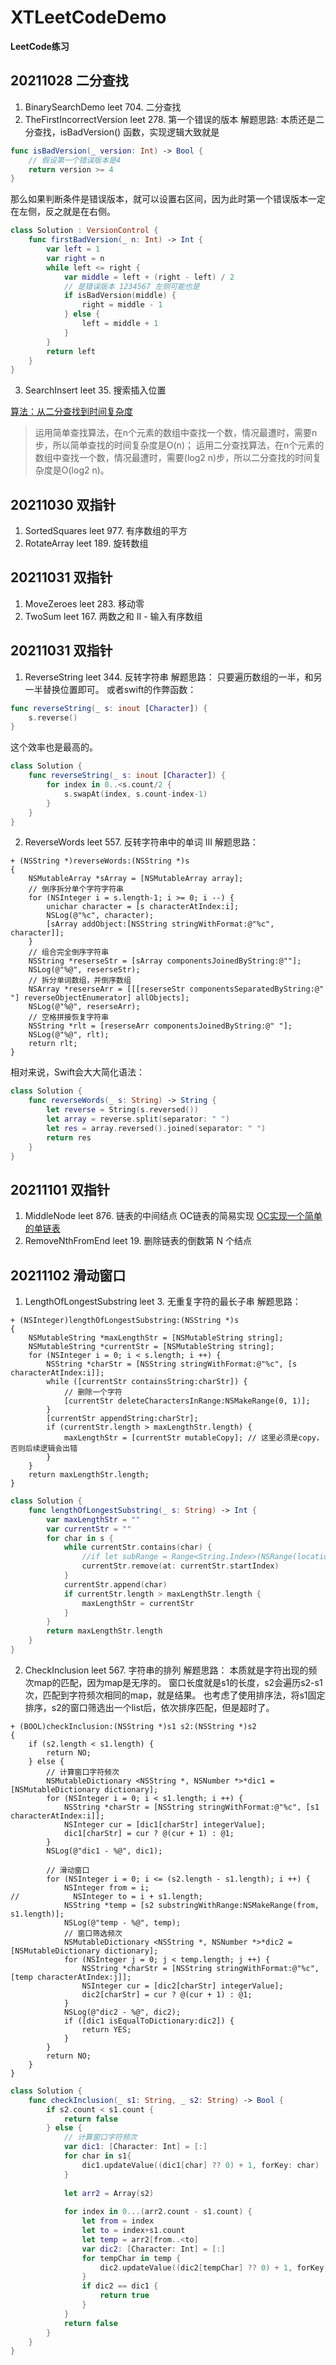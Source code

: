 # XTLeetCodeDemo
**LeetCode练习**

## 20211028 二分查找
1. BinarySearchDemo
leet 704. 二分查找
2. TheFirstIncorrectVersion
leet 278. 第一个错误的版本
解题思路:
本质还是二分查找，isBadVersion() 函数，实现逻辑大致就是
```swift
func isBadVersion(_ version: Int) -> Bool {
    // 假设第一个错误版本是4
    return version >= 4
}
```
那么如果判断条件是错误版本，就可以设置右区间，因为此时第一个错误版本一定在左侧，反之就是在右侧。
```swift
class Solution : VersionControl {
    func firstBadVersion(_ n: Int) -> Int {
        var left = 1
        var right = n
        while left <= right {
            var middle = left + (right - left) / 2
            // 是错误版本 1234567 左侧可能也是
            if isBadVersion(middle) {
                right = middle - 1
            } else {
                left = middle + 1
            }
        } 
        return left
    }
}
```

3. SearchInsert
leet 35. 搜索插入位置

[算法：从二分查找到时间复杂度](https://www.jianshu.com/p/fb7001a8e0b1)
> 运用简单查找算法，在n个元素的数组中查找一个数，情况最遭时，需要n步，所以简单查找的时间复杂度是O(n)；
> 运用二分查找算法，在n个元素的数组中查找一个数，情况最遭时，需要(log2 n)步，所以二分查找的时间复杂度是O(log2 n)。

## 20211030 双指针
1. SortedSquares
leet 977. 有序数组的平方
2. RotateArray
leet 189. 旋转数组

## 20211031 双指针
1. MoveZeroes
leet 283. 移动零
2. TwoSum
leet 167. 两数之和 II - 输入有序数组

## 20211031 双指针
1. ReverseString
leet 344. 反转字符串
解题思路：
只要遍历数组的一半，和另一半替换位置即可。
或者swift的作弊函数：
```swift
func reverseString(_ s: inout [Character]) {
    s.reverse()
}
```
这个效率也是最高的。
```swift
class Solution {
    func reverseString(_ s: inout [Character]) {
        for index in 0..<s.count/2 {
            s.swapAt(index, s.count-index-1)
        }
    }
}
```
2. ReverseWords
leet 557. 反转字符串中的单词 III
解题思路：
```objc
+ (NSString *)reverseWords:(NSString *)s
{
    NSMutableArray *sArray = [NSMutableArray array];
    // 倒序拆分单个字符字符串
    for (NSInteger i = s.length-1; i >= 0; i --) {
        unichar character = [s characterAtIndex:i];
        NSLog(@"%c", character);
        [sArray addObject:[NSString stringWithFormat:@"%c", character]];
    }
    // 组合完全倒序字符串
    NSString *reserseStr = [sArray componentsJoinedByString:@""];
    NSLog(@"%@", reserseStr);
    // 拆分单词数组，并倒序数组
    NSArray *reserseArr = [[[reserseStr componentsSeparatedByString:@" "] reverseObjectEnumerator] allObjects];
    NSLog(@"%@", reserseArr);
    // 空格拼接恢复字符串
    NSString *rlt = [reserseArr componentsJoinedByString:@" "];
    NSLog(@"%@", rlt);
    return rlt;
}
```
相对来说，Swift会大大简化语法：
```swift
class Solution {
    func reverseWords(_ s: String) -> String {
        let reverse = String(s.reversed())
        let array = reverse.split(separator: " ")
        let res = array.reversed().joined(separator: " ")
        return res
    }
}
```


## 20211101 双指针
1. MiddleNode
leet 876. 链表的中间结点
OC链表的简易实现
[OC实现一个简单的单链表](https://blog.csdn.net/Morris_/article/details/104439214)
2. RemoveNthFromEnd
leet 19. 删除链表的倒数第 N 个结点

## 20211102 滑动窗口
1. LengthOfLongestSubstring
leet 3. 无重复字符的最长子串
解题思路：
```objc
+ (NSInteger)lengthOfLongestSubstring:(NSString *)s
{
    NSMutableString *maxLengthStr = [NSMutableString string];
    NSMutableString *currentStr = [NSMutableString string];
    for (NSInteger i = 0; i < s.length; i ++) {
        NSString *charStr = [NSString stringWithFormat:@"%c", [s characterAtIndex:i]];
        while ([currentStr containsString:charStr]) {
            // 删除一个字符
            [currentStr deleteCharactersInRange:NSMakeRange(0, 1)];
        }
        [currentStr appendString:charStr];
        if (currentStr.length > maxLengthStr.length) {
            maxLengthStr = [currentStr mutableCopy]; // 这里必须是copy，否则后续逻辑会出错
        }
    }
    return maxLengthStr.length;
}
```
```swift
class Solution {
    func lengthOfLongestSubstring(_ s: String) -> Int {
        var maxLengthStr = ""
        var currentStr = ""
        for char in s {
            while currentStr.contains(char) {
                //if let subRange = Range<String.Index>(NSRange(location: 0, length: 1), in: currentStr) { currentStr.removeSubrange(subRange) }
                currentStr.remove(at: currentStr.startIndex)
            }
            currentStr.append(char)
            if currentStr.length > maxLengthStr.length {
                maxLengthStr = currentStr
            }
        }
        return maxLengthStr.length
    }
}
```

2. CheckInclusion
leet 567. 字符串的排列
解题思路：
本质就是字符出现的频次map的匹配，因为map是无序的。
窗口长度就是s1的长度，s2会遍历s2-s1次，匹配到字符频次相同的map，就是结果。
也考虑了使用排序法，将s1固定排序，s2的窗口筛选出一个list后，依次排序匹配，但是超时了。
```objc
+ (BOOL)checkInclusion:(NSString *)s1 s2:(NSString *)s2
{
    if (s2.length < s1.length) {
        return NO;
    } else {
        // 计算窗口字符频次
        NSMutableDictionary <NSString *, NSNumber *>*dic1 = [NSMutableDictionary dictionary];
        for (NSInteger i = 0; i < s1.length; i ++) {
            NSString *charStr = [NSString stringWithFormat:@"%c", [s1 characterAtIndex:i]];
            NSInteger cur = [dic1[charStr] integerValue];
            dic1[charStr] = cur ? @(cur + 1) : @1;
        }
        NSLog(@"dic1 - %@", dic1);
        
        // 滑动窗口
        for (NSInteger i = 0; i <= (s2.length - s1.length); i ++) {
            NSInteger from = i;
//            NSInteger to = i + s1.length;
            NSString *temp = [s2 substringWithRange:NSMakeRange(from, s1.length)];
            NSLog(@"temp - %@", temp);
            // 窗口筛选频次
            NSMutableDictionary <NSString *, NSNumber *>*dic2 = [NSMutableDictionary dictionary];
            for (NSInteger j = 0; j < temp.length; j ++) {
                NSString *charStr = [NSString stringWithFormat:@"%c", [temp characterAtIndex:j]];
                NSInteger cur = [dic2[charStr] integerValue];
                dic2[charStr] = cur ? @(cur + 1) : @1;
            }
            NSLog(@"dic2 - %@", dic2);
            if ([dic1 isEqualToDictionary:dic2]) {
                return YES;
            }
        }
        return NO;
    }
}
```
```swift
class Solution {
    func checkInclusion(_ s1: String, _ s2: String) -> Bool {
        if s2.count < s1.count {
            return false
        } else {
            // 计算窗口字符频次
            var dic1: [Character: Int] = [:]
            for char in s1{
                dic1.updateValue((dic1[char] ?? 0) + 1, forKey: char)
            }
            
            let arr2 = Array(s2)
            
            for index in 0...(arr2.count - s1.count) {
                let from = index
                let to = index+s1.count
                let temp = arr2[from..<to]
                var dic2: [Character: Int] = [:]
                for tempChar in temp {
                    dic2.updateValue((dic2[tempChar] ?? 0) + 1, forKey: tempChar)
                }
                if dic2 == dic1 {
                    return true
                }
            }
            return false
        }
    }
}
```